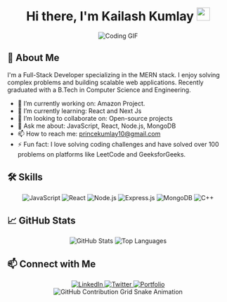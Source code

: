 <div align="center">
  <h1>Hi there, I'm Kailash Kumlay <img src="https://media.giphy.com/media/hvRJCLFzcasrR4ia7z/giphy.gif" width="30px"></h1>
<!--   <img src="https://readme-typing-svg.herokuapp.com?font=Jetbrains+mono&size=40&duration=3000&color=33FF33&center=true&vCenter=true&width=435&lines=FFull-Stack+Developerr;MMERN+Stack+Enthusiastt;Passionate+Coderr" alt="Typing SVG" style="max-width: 100%; height: auto;" /> -->
</div>

<div align="center">
  <img src="URL_OF_YOUR_GIF.gif" alt="Coding GIF" />
</div>

## 🚀 About Me
I'm a Full-Stack Developer specializing in the MERN stack. I enjoy solving complex problems and building scalable web applications. Recently graduated with a B.Tech in Computer Science and Engineering.

- 🔭 I’m currently working on: Amazon Project.
- 🌱 I’m currently learning: React and Next Js
- 👯 I’m looking to collaborate on: Open-source projects
- 💬 Ask me about: JavaScript, React, Node.js, MongoDB
- 📫 How to reach me: princekumlay10@gmail.com
- ⚡ Fun fact: I love solving coding challenges and have solved over 100 problems on platforms like LeetCode and GeeksforGeeks.

## 🛠️ Skills
<div align="center">
  <img src="https://img.shields.io/badge/JavaScript-323330?style=for-the-badge&logo=javascript&logoColor=F7DF1E" alt="JavaScript" />
  <img src="https://img.shields.io/badge/React-20232A?style=for-the-badge&logo=react&logoColor=61DAFB" alt="React" />
  <img src="https://img.shields.io/badge/Node.js-339933?style=for-the-badge&logo=nodedotjs&logoColor=white" alt="Node.js" />
  <img src="https://img.shields.io/badge/Express.js-000000?style=for-the-badge&logo=express&logoColor=white" alt="Express.js" />
  <img src="https://img.shields.io/badge/MongoDB-4EA94B?style=for-the-badge&logo=mongodb&logoColor=white" alt="MongoDB" />
  <img src="https://img.shields.io/badge/C++-00599C?style=for-the-badge&logo=cplusplus&logoColor=white" alt="C++" />
  <!-- Add more badges as needed -->
</div>

## 📈 GitHub Stats
<div align="center">
  <img src="https://github-readme-stats.vercel.app/api?username=princekumlay&show_icons=true&theme=radical" alt="GitHub Stats" />
  <img src="https://github-readme-stats.vercel.app/api/top-langs/?username=princekumlay&layout=compact&theme=radical" alt="Top Languages" />
</div>

## 📫 Connect with Me
<div align="center">
  <a href="https://www.linkedin.com/in/kailash-k-01312b203/">
    <img src="https://img.shields.io/badge/LinkedIn-0077B5?style=for-the-badge&logo=linkedin&logoColor=white" alt="LinkedIn"/>
  </a>
  <a href="https://twitter.com/KumblayPrince">
    <img src="https://img.shields.io/badge/Twitter-1DA1F2?style=for-the-badge&logo=twitter&logoColor=white" alt="Twitter"/>
  </a>
  <a href="https://princekumlay.github.io/portfolio/">
    <img src="https://img.shields.io/badge/Portfolio-000000?style=for-the-badge&logo=About.me&logoColor=white" alt="Portfolio"/>
  </a>
  <!-- Add more social links as needed -->
</div>

<div align="center">
  <img src="https://raw.githubusercontent.com/princekumlay/princekumlay/output/github-contribution-grid-snake.svg" alt="GitHub Contribution Grid Snake Animation"/>
</div>
